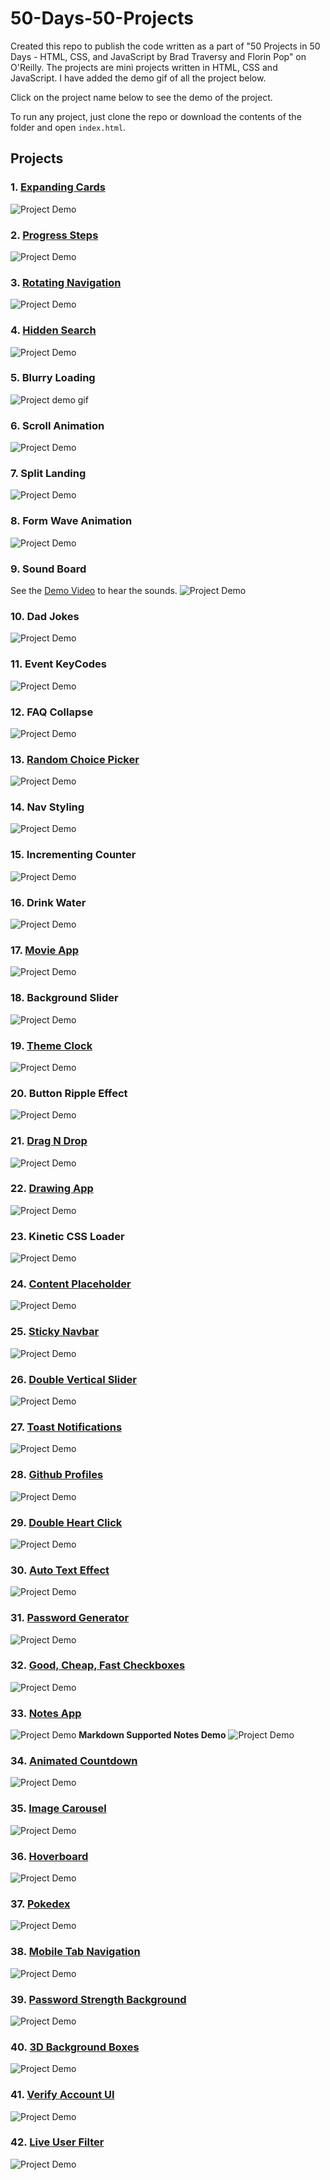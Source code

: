 # 50-Days-50-Projects
Created this repo to publish the code written as a part of "50 Projects in 50 Days - HTML, CSS, and JavaScript by Brad Traversy and Florin Pop" on O'Reilly. The projects are mini projects written in HTML, CSS and JavaScript. I have added the demo gif of all the project below. 

Click on the project name below to see the demo of the project.

To run any project, just clone the repo or download the contents of the folder and open `index.html`.

## Projects

### 1. [Expanding Cards](https://50projectsbymilan.000webhostapp.com/50projects/01_expanding_cards/)

![Project Demo](https://github.com/milan-vishnoi/50-Days-50-Projects/blob/main/01.%20Expanding%20Cards/project_demo.gif)

### 2. [Progress Steps](https://50projectsbymilan.000webhostapp.com/50projects/02_progress_steps/)
![Project Demo](https://github.com/milan-vishnoi/50-Days-50-Projects/blob/main/02.%20Progress%20Steps/demo.gif)

### 3. [Rotating Navigation](https://50projectsbymilan.000webhostapp.com/50projects/03_rotating_navigation/)
![Project Demo](https://github.com/milan-vishnoi/50-Days-50-Projects/blob/main/03.%20Rotating%20Navigation/demo.gif)

### 4. [Hidden Search](https://50projectsbymilan.000webhostapp.com/50projects/04_hidden_search/)
![Project Demo](https://github.com/milan-vishnoi/50-Days-50-Projects/blob/main/04.%20Hidden%20Search/demo.gif)

### 5. Blurry Loading
![Project demo gif](https://github.com/milan-vishnoi/50-Days-50-Projects/blob/main/05.%20Blurry%20Loading/demo.gif)

### 6. Scroll Animation
![Project Demo](https://github.com/milan-vishnoi/50-Days-50-Projects/blob/main/06.%20Scroll%20Animation/demo.gif)

### 7. Split Landing
![Project Demo](https://github.com/milan-vishnoi/50-Days-50-Projects/blob/main/07.%20Split%20Landing/demo.gif)

### 8. Form Wave Animation
![Project Demo](https://github.com/milan-vishnoi/50-Days-50-Projects/blob/main/08.%20Form%20Wave%20Animation/demo.gif)

### 9. Sound Board
See the [Demo Video](https://github.com/milan-vishnoi/50-Days-50-Projects/blob/main/09.%20Sound%20Board/demo.mp4) to hear the sounds.
![Project Demo](https://github.com/milan-vishnoi/50-Days-50-Projects/blob/main/09.%20Sound%20Board/demo.gif)

### 10. Dad Jokes
![Project Demo](https://github.com/milan-vishnoi/50-Days-50-Projects/blob/main/10.%20Dad%20Jokes/demo.gif)

### 11. Event KeyCodes
![Project Demo](https://github.com/milan-vishnoi/50-Days-50-Projects/blob/main/11.%20Event%20KeyCodes/demo.gif)

### 12. FAQ Collapse
![Project Demo](https://github.com/milan-vishnoi/50-Days-50-Projects/blob/main/12.%20FAQ%20Collapse/demo.gif)

### 13. [Random Choice Picker](https://50projectsbymilan.000webhostapp.com/50projects/13_random_choice_picker/)
![Project Demo](https://github.com/milan-vishnoi/50-Days-50-Projects/blob/main/13.%20Random%20Choice%20Picker/demo.gif)

### 14. Nav Styling
![Project Demo](https://github.com/milan-vishnoi/50-Days-50-Projects/blob/main/14.%20Nav%20Styling/demo.gif)

### 15. Incrementing Counter
![Project Demo](https://github.com/milan-vishnoi/50-Days-50-Projects/blob/main/15.%20Incrementing%20Counter/demo.gif)

### 16. Drink Water
![Project Demo](https://github.com/milan-vishnoi/50-Days-50-Projects/blob/main/16.%20Drink%20Water/demo.gif)

### 17. [Movie App](https://50projectsbymilan.000webhostapp.com/50projects/17_movie_app/)
![Project Demo](https://github.com/milan-vishnoi/50-Days-50-Projects/blob/main/17.%20Movie%20App/demo.gif)

### 18. Background Slider
![Project Demo](https://github.com/milan-vishnoi/50-Days-50-Projects/blob/main/18.%20Background%20Slider/demo.gif)

### 19. [Theme Clock](https://50projectsbymilan.000webhostapp.com/50projects/19_theme_clock/)
![Project Demo](https://github.com/milan-vishnoi/50-Days-50-Projects/blob/main/19.%20Theme%20Clock/demo.gif)

### 20. Button Ripple Effect
![Project Demo](https://github.com/milan-vishnoi/50-Days-50-Projects/blob/main/20.%20Button%20Ripple%20Effect/demo.gif)

### 21. [Drag N Drop](https://50projectsbymilan.000webhostapp.com/50projects/21_drag_n_drop/)
![Project Demo](https://github.com/milan-vishnoi/50-Days-50-Projects/blob/main/21.%20Drag%20N%20Drop/demo.gif)

### 22. [Drawing App](https://50projectsbymilan.000webhostapp.com/50projects/22_drawing_app/)
![Project Demo](https://github.com/milan-vishnoi/50-Days-50-Projects/blob/main/22.%20Drawing%20App/demo.gif)

### 23. Kinetic CSS Loader
![Project Demo](https://github.com/milan-vishnoi/50-Days-50-Projects/blob/main/23.%20Kinetic%20CSS%20Loader/demo.gif)

### 24. [Content Placeholder](https://50projectsbymilan.000webhostapp.com/50projects/24_content_placeholder/)
![Project Demo](https://github.com/milan-vishnoi/50-Days-50-Projects/blob/main/24.%20Content%20Placeholder/demo.gif)

### 25. [Sticky Navbar](https://50projectsbymilan.000webhostapp.com/50projects/25_sticky_navbar/)
![Project Demo](https://github.com/milan-vishnoi/50-Days-50-Projects/blob/main/25.%20Sticky%20Navbar/demo.gif)

### 26. [Double Vertical Slider](https://50projectsbymilan.000webhostapp.com/50projects/26_double_vertical_slider/)
![Project Demo](https://github.com/milan-vishnoi/50-Days-50-Projects/blob/main/26.%20Double%20Vertical%20Slider/demo.gif)

### 27. [Toast Notifications](https://50projectsbymilan.000webhostapp.com/50projects/27_toast_notifications/)
![Project Demo](https://github.com/milan-vishnoi/50-Days-50-Projects/blob/main/27.%20Toast%20Notifications/demo.gif)

### 28. [Github Profiles](https://50projectsbymilan.000webhostapp.com/50projects/28_github_profiles/)
![Project Demo](https://github.com/milan-vishnoi/50-Days-50-Projects/blob/main/28.%20Github%20Profiles/demo.gif)

### 29. [Double Heart Click](https://50projectsbymilan.000webhostapp.com/50projects/29_double_heart_click/)
![Project Demo](https://github.com/milan-vishnoi/50-Days-50-Projects/blob/main/29.%20Double%20Heart%20Click/demo.gif)

### 30. [Auto Text Effect](https://50projectsbymilan.000webhostapp.com/50projects/30_auto_text_effect/)
![Project Demo](https://github.com/milan-vishnoi/50-Days-50-Projects/blob/main/30.%20Auto%20Text%20Effect/demo.gif)

### 31. [Password Generator](https://50projectsbymilan.000webhostapp.com/50projects/31_password_generator/)
![Project Demo](https://github.com/milan-vishnoi/50-Days-50-Projects/blob/main/31.%20Password%20Generator/demo.gif)

### 32. [Good, Cheap, Fast Checkboxes](https://50projectsbymilan.000webhostapp.com/50projects/32_good_cheap_fast_checkboxes/)
![Project Demo](https://github.com/milan-vishnoi/50-Days-50-Projects/blob/main/32.%20Good%2C%20Cheap%2C%20Fast%20Checkboxes/demo.gif)

### 33. [Notes App](https://50projectsbymilan.000webhostapp.com/50projects/33_notes_app/)
![Project Demo](https://github.com/milan-vishnoi/50-Days-50-Projects/blob/main/33.%20Notes%20App/demo.gif)
**Markdown Supported Notes Demo** 
![Project Demo](https://github.com/milan-vishnoi/50-Days-50-Projects/blob/main/33.%20Notes%20App/demo1.gif)

### 34. [Animated Countdown](https://50projectsbymilan.000webhostapp.com/50projects/34_animated_countdown/)
![Project Demo](https://github.com/milan-vishnoi/50-Days-50-Projects/blob/main/34.%20Animated%20Countdown/demo.gif)

### 35. [Image Carousel](https://50projectsbymilan.000webhostapp.com/50projects/35_image_carousel/)
![Project Demo](https://github.com/milan-vishnoi/50-Days-50-Projects/blob/main/35.%20Image%20Carousel/demo.gif)

### 36. [Hoverboard](https://50projectsbymilan.000webhostapp.com/50projects/36_hoverboard/)
![Project Demo](https://github.com/milan-vishnoi/50-Days-50-Projects/blob/main/36.%20Hoverboard/demo.gif)

### 37. [Pokedex](https://50projectsbymilan.000webhostapp.com/50projects/37_pokedex/)
![Project Demo](https://github.com/milan-vishnoi/50-Days-50-Projects/blob/main/37.%20Pokedex/demo.gif)

### 38. [Mobile Tab Navigation](https://50projectsbymilan.000webhostapp.com/50projects/38_mobile_tab_navigation/)
![Project Demo](https://github.com/milan-vishnoi/50-Days-50-Projects/blob/main/38.%20Mobile%20Tab%20Navigation/demo.gif)

### 39. [Password Strength Background](https://50projectsbymilan.000webhostapp.com/50projects/39_password_strength_background/)
![Project Demo](https://github.com/milan-vishnoi/50-Days-50-Projects/blob/main/39.%20Password%20Strength%20Background/demo.gif)

### 40. [3D Background Boxes](https://50projectsbymilan.000webhostapp.com/50projects/40_3D_background_boxes/)
![Project Demo](https://github.com/milan-vishnoi/50-Days-50-Projects/blob/main/40.%203D%20Background%20Boxes/demo.gif)

### 41. [Verify Account UI](https://50projectsbymilan.000webhostapp.com/50projects/41_verify_account_ui)
![Project Demo](https://github.com/milan-vishnoi/50-Days-50-Projects/blob/main/41.%20Verify%20Account%20UI/demo.gif)

### 42. [Live User Filter](https://50projectsbymilan.000webhostapp.com/50projects/42_live_user_filter/)
![Project Demo](https://github.com/milan-vishnoi/50-Days-50-Projects/blob/main/42.%20Live%20User%20Filter/demo.gif)